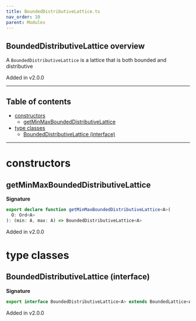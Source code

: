 ```yaml
---
title: BoundedDistributiveLattice.ts
nav_order: 10
parent: Modules
---
```


## BoundedDistributiveLattice overview

A `BoundedDistributiveLattice` is a lattice that is both bounded and distributive

Added in v2.0.0

---

<h2 class="text-delta">Table of contents</h2>

- [constructors](#constructors)
  - [getMinMaxBoundedDistributiveLattice](#getminmaxboundeddistributivelattice)
- [type classes](#type-classes)
  - [BoundedDistributiveLattice (interface)](#boundeddistributivelattice-interface)

---

# constructors

## getMinMaxBoundedDistributiveLattice

**Signature**

```ts
export declare function getMinMaxBoundedDistributiveLattice<A>(
  O: Ord<A>
): (min: A, max: A) => BoundedDistributiveLattice<A>
```

Added in v2.0.0

# type classes

## BoundedDistributiveLattice (interface)

**Signature**

```ts
export interface BoundedDistributiveLattice<A> extends BoundedLattice<A>, DistributiveLattice<A> {}
```

Added in v2.0.0
